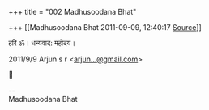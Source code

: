 +++
title = "002 Madhusoodana Bhat"

+++
[[Madhusoodana Bhat	2011-09-09, 12:40:17 [Source](https://groups.google.com/g/bvparishat/c/GDR6rljREug)]]



हरि ॐ। धन्यवाद: महोदय।  
  

2011/9/9 Arjun s r \<[arjun...@gmail.com]()\>



  
  

  

--  
Madhusoodana Bhat  

